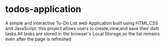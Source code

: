 # todos-application
A simple and interactive To-Do List web Application built using HTML,CSS and JavaScript. this project allows users to create,view,and save their dailt tasks.All tasks are stored in the browser's Local Storage,so the list remains even after the page is refreshed
